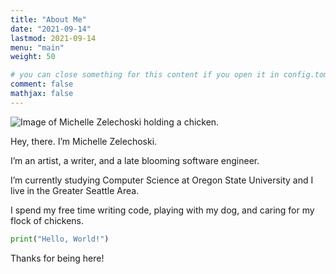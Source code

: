 ```yaml
---
title: "About Me"
date: "2021-09-14"
lastmod: 2021-09-14
menu: "main"
weight: 50

# you can close something for this content if you open it in config.toml.
comment: false
mathjax: false
---
```


![Image of Michelle Zelechoski holding a chicken.](/image/about_pic.png)

Hey, there. I’m Michelle Zelechoski.

I’m an artist, a writer, and a late blooming software engineer. 

I’m currently studying Computer Science at Oregon State University and I live in the Greater Seattle Area.

I spend my free time writing code, playing with my dog, and caring for my flock of chickens.

```python
print("Hello, World!")
```

Thanks for being here!

